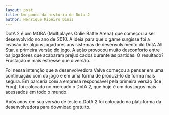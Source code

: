 ```yaml
---
layout: post
title: Um pouco da história de Dota 2
author: Henrique Ribeiro Diniz
---
```


DotA 2 é um MOBA (Multiplayes Onlie Battle Arena) que começou a ser desenvolvido no ano de 2010. A ideia para que o game surgisse foi a invasão de alguns jogadores aos sistemas de desenvolvimento do DotA All Star, a primeira versão do jogo. A ação provocou muito desconforto entre os jogadores que acabaram prejudicados durante as partidas. O resultado? Frustação e mais estresse que diversão.


Foi nessa intenção que a desenvolvedora Valve começou a pensar em uma continuação com do jogo e em uma forma de produzi-lo de forma mais segura. Em parceria com a empresa responsável pela primeira versão (Ice Frog), foi colocado no mercado o DotA 2, que hoje é um dos jogos mais acessados em todo o mundo.

Após anos em sua versão de teste o DotA 2 foi colocado na plataforma da desenvolvedora para download gratuito.
